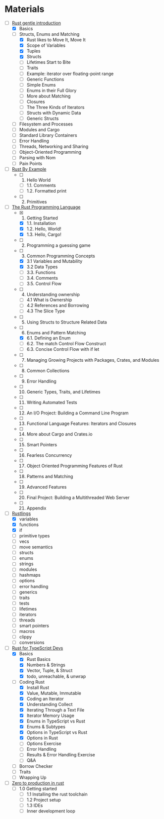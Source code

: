 # Materials

- [ ] [Rust gentle introduction](https://stevedonovan.github.io/rust-gentle-intro/readme.html)
    - [x] Basics
    - [ ] Structs, Enums and Matching
        - [x] Rust likes to Move It, Move It
        - [x] Scope of Variables
        - [x] Tuples
        - [x] Structs
        - [ ] Lifetimes Start to Bite
        - [ ] Traits
        - [ ] Example: iterator over floating-point range
        - [ ] Generic Functions
        - [ ] Simple Enums
        - [ ] Enums in their Full Glory
        - [ ] More about Matching
        - [ ] Closures
        - [ ] The Three Kinds of Iterators
        - [ ] Structs with Dynamic Data
        - [ ] Generic Structs
    - [ ] Filesystem and Processes
    - [ ] Modules and Cargo
    - [ ] Standard Library Containers
    - [ ] Error Handling
    - [ ] Threads, Networking and Sharing
    - [ ] Object-Oriented Programming
    - [ ] Parsing with Nom
    - [ ] Pain Points
- [ ] [Rust By Example](https://doc.rust-lang.org/rust-by-example/)
    - [ ] 1. Hello World
        - [ ] 1.1. Comments
        - [ ] 1.2. Formatted print
    - [ ] 2. Primitives
- [ ] [The Rust Programming Language](https://doc.rust-lang.org/)
    - [x] 1. Getting Started
        - [x] 1.1. Installation
        - [x] 1.2. Hello, World!
        - [x] 1.3. Hello, Cargo!
    - [ ] 2. Programming a guessing game
    - [ ] 3. Common Programming Concepts
        - [x] 3.1 Variables and Mutability
        - [x] 3.2 Data Types
        - [ ] 3.3. Functions
        - [ ] 3.4. Comments
        - [ ] 3.5. Control Flow
    - [ ] 4. Understanding ownership
        - [ ] 4.1 What is Ownership
        - [ ] 4.2 References and Borrowing
        - [ ] 4.3 The Slice Type
    - [ ] 5. Using Structs to Structure Related Data
    - [ ] 6. Enums and Pattern Matching
        - [x] 6.1. Defining an Enum
        - [ ] 6.2. The match Control Flow Construct
        - [ ] 6.3. Concise Control Flow with if let
    - [ ] 7. Managing Growing Projects with Packages, Crates, and Modules
    - [ ] 8. Common Collections
    - [ ] 9. Error Handling
    - [ ] 10. Generic Types, Traits, and Lifetimes
    - [ ] 11. Writing Automated Tests
    - [ ] 12. An I/O Project: Building a Command Line Program
    - [ ] 13. Functional Language Features: Iterators and Closures
    - [ ] 14. More about Cargo and Crates.io
    - [ ] 15. Smart Pointers
    - [ ] 16. Fearless Concurrency
    - [ ] 17. Object Oriented Programming Features of Rust
    - [ ] 18. Patterns and Matching
    - [ ] 19. Advanced Features
    - [ ] 20. Final Project: Building a Multithreaded Web Server
    - [ ] 21. Appendix
- [ ] [Rustlings](https://github.com/rust-lang/rustlings)
    - [x] variables      
    - [x] functions      
    - [x] if             
    - [ ] primitive types
    - [ ] vecs           
    - [ ] move semantics 
    - [ ] structs
    - [ ] enums     
    - [ ] strings        
    - [ ] modules        
    - [ ] hashmaps
    - [ ] options        
    - [ ] error handling 
    - [ ] generics       
    - [ ] traits         
    - [ ] tests          
    - [ ] lifetimes      
    - [ ] iterators      
    - [ ] threads        
    - [ ] smart pointers 
    - [ ] macros         
    - [ ] clippy         
    - [ ] conversions    
- [ ] [Rust for TypeScript Devs](https://frontendmasters.com/courses/rust-ts-devs)
    - [x] Basics
        - [x] Rust Basics
        - [x] Numbers & Strings
        - [x] Vector, Tuple, & Struct
        - [x] todo, unreachable, & unwrap
    - [ ] Coding Rust
        - [x] Install Rust
        - [x] Value, Mutable, Immutable
        - [x] Coding an Iterator
        - [x] Understanding Collect
        - [x] Iterating Through a Text File
        - [x] Iterator Memory Usage
        - [x] Enums in TypeScript vs Rust
        - [x] Enums & Subtypes
        - [x] Options in TypeScript vs Rust
        - [x] Options in Rust
        - [ ] Options Exercise
        - [ ] Error Handling
        - [ ] Results & Error Handling Exercise
        - [ ] Q&A
    - [ ] Borrow Checker
    - [ ] Traits
    - [ ] Wrapping Up
- [ ] [Zero to production in rust](https://www.zero2prod.com/index.html)
    - [ ] 1.0 Getting started
        - [ ] 1.1 Installing the rust toolchain
        - [ ] 1.2 Project setup
        - [ ] 1.3 IDEs
        - [ ] Inner development loop